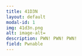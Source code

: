 ```yaml
---
title: 41D3N
layout: default
modal-id: 1
img: 41d3n.png
alt: image-alt=
description: PWN! PWN! PWN!
field: Pwnable
---
```


